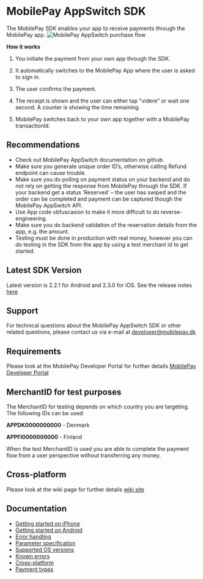 # MobilePay AppSwitch SDK
The MobilePay SDK enables your app to receive payments through the MobilePay app.
![][1]

**How it works**  
1. You initiate the payment from your own app through the SDK.

1. It automatically switches to the MobilePay App where the user is asked to sign in.

1. The user confirms the payment.

1. The receipt is shown and the user can either tap "videre" or wait one second. A counter is showing the time remaining.

1. MobilePay switches back to your own app together with a MobilePay transactionId.

## Recommendations

- Check out MobilePay AppSwitch documentation on github.
- Make sure you generate unique order ID’s, otherwise calling Refund endpoint can cause trouble.
- Make sure you do polling on payment status on your backend and do not rely on getting the response from MobilePay through the SDK.
If your backend get a status ‘Reserved’ – the user has swiped and the order can be completed and payment can be captured though the MobilePay AppSwitch API.
- Use App code obfuscasion to make it more difficult to do reverse-engineering.
- Make sure you do backend validation of the reservation details from the app, e.g. the amount.
- Testing must be done in production with real money, however you can do testing in the SDK from the app by using a test merchant id to get started.

## Latest SDK Version
Latest version is 2.2.1 for Android and 2.3.0 for iOS.
See the release notes [here](https://github.com/MobilePayDev/MobilePay-AppSwitch-SDK/releases)

## Support
For technical questions about the MobilePay AppSwitch SDK or other related questions, please contact us via e-mail at [developer@mobilepay.dk](mailto://developer@mobilepay.dk)

## Requirements
Please look at the MobilePay Developer Portal for further details [MobilePay Developer Portal](https://developer.mobilepay.dk/appswitch-main)

  [1]: https://github.com/MobilePayDev/MobilePay-AppSwitch-SDK/blob/master/doc/wiki/images/mobilepay_appswitch_purchase_flow.png "MobilePay AppSwitch purchase flow"

## MerchantID for test purposes
The MerchantID for testing depends on which country you are targeting. The following IDs can be used:

**APPDK0000000000** - Denmark

**APPFI0000000000** - Finland

When the test MerchantID is used you are able to complete the payment flow from a user perspective without transferring any money.

## Cross-platform
Please look at the wiki page for further details [wiki site](https://github.com/MobilePayDev/MobilePay-AppSwitch-SDK/wiki/Cross-platform)

## Documentation
 * [Getting started on iPhone](https://github.com/MobilePayDev/MobilePay-AppSwitch-SDK/wiki/Getting-started-on-iPhone)
 * [Getting started on Android](https://github.com/MobilePayDev/MobilePay-AppSwitch-SDK/wiki/Getting-started-on-Android)
 * [Error handling](https://github.com/MobilePayDev/MobilePay-AppSwitch-SDK/wiki/Error-handling)
 * [Parameter specification](https://github.com/MobilePayDev/MobilePay-AppSwitch-SDK/wiki/Parameter-specification)
 * [Supported OS versions](https://github.com/MobilePayDev/MobilePay-AppSwitch-SDK/wiki/Supported-OS-versions)
 * [Known errors](https://github.com/MobilePayDev/MobilePay-AppSwitch-SDK/wiki/Known-errors)
 * [Cross-platform](https://github.com/MobilePayDev/MobilePay-AppSwitch-SDK/wiki/Cross-platform)
 * [Payment types](https://github.com/MobilePayDev/MobilePay-AppSwitch-SDK/wiki/Payment-types)
